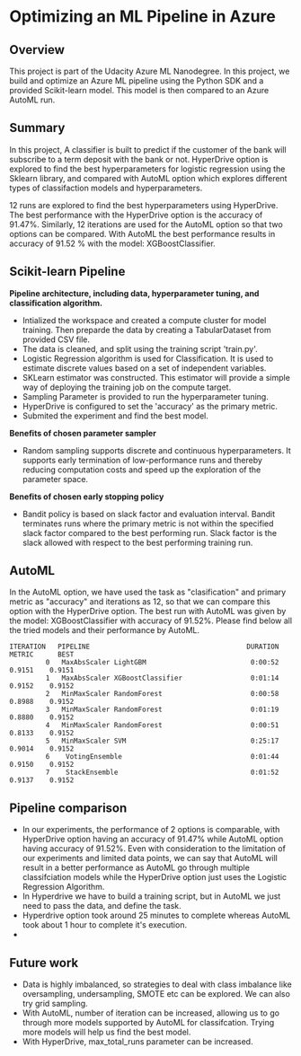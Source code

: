 # Optimizing an ML Pipeline in Azure

## Overview
This project is part of the Udacity Azure ML Nanodegree.
In this project, we build and optimize an Azure ML pipeline using the Python SDK and a provided Scikit-learn model.
This model is then compared to an Azure AutoML run.

## Summary
In this project, A classifier is built to predict if the customer of the bank will subscribe to a term deposit with the bank or not. HyperDrive option is explored to find the best hyperparameters for logistic regression using the Sklearn library, and compared with AutoML option which explores different types of classifaction models and hyperparameters.

12 runs are explored to find the best hyperparameters using HyperDrive. The best performance with the HyperDrive option is the accuracy of 91.47%. Similarly, 12 iterations are used for the AutoML option so that two options can be compared. With AutoML the best performance results in accuracy of 91.52 % with the model: XGBoostClassifier.

## Scikit-learn Pipeline
**Pipeline architecture, including data, hyperparameter tuning, and classification algorithm.**
- Intialized the workspace and created a compute cluster for model training. Then preparde the data by creating a TabularDataset from provided CSV file.
- The data is cleaned, and split using the training script 'train.py'.
- Logistic Regression algorithm is used for Classification. It is used to estimate discrete values based on a set of independent variables.
- SKLearn estimator was constructed. This estimator will provide a simple way of deploying the training job on the compute target.
- Sampling Parameter is provided to run the hyperparameter tuning.
- HyperDrive is configured to set the 'accuracy' as the primary metric.
- Submited the experiment and find the best model.

**Benefits of chosen parameter sampler**
- Random sampling supports discrete and continuous hyperparameters. It supports early termination of low-performance runs and thereby reducing computation costs and speed up the exploration of the parameter space.

**Benefits of chosen early stopping policy**
- Bandit policy is based on slack factor and evaluation interval. Bandit terminates runs where the primary metric is not within the specified slack factor compared to the best performing run. Slack factor is the slack allowed with respect to the best performing training run.

## AutoML
In the AutoML option, we have used the task as "clasification" and primary metric as "accuracy" and iterations as 12, so that we can compare this option with the HyperDrive option. The best run with AutoML was given by the model: XGBoostClassifier with accuracy of 91.52%. Please find below all the tried models and their performance by AutoML.
```
ITERATION   PIPELINE                                       DURATION      METRIC      BEST
         0   MaxAbsScaler LightGBM                          0:00:52       0.9151    0.9151
         1   MaxAbsScaler XGBoostClassifier                 0:01:14       0.9152    0.9152
         2   MinMaxScaler RandomForest                      0:00:58       0.8988    0.9152
         3   MinMaxScaler RandomForest                      0:01:19       0.8880    0.9152
         4   MinMaxScaler RandomForest                      0:00:51       0.8133    0.9152
         5   MinMaxScaler SVM                               0:25:17       0.9014    0.9152
         6    VotingEnsemble                                0:01:44       0.9150    0.9152
         7    StackEnsemble                                 0:01:52       0.9137    0.9152
```
## Pipeline comparison
- In our experiments, the performance of 2 options is comparable, with HyperDrive option having an accuracy of 91.47% while AutoML option having accuracy of 91.52%. Even with consideration to the limitation of our experiments and limited data points, we can say that AutoML will result in a better performance as AutoML go through multiple classifciation models while the HyperDrive option just uses the Logistic Regression Algorithm.
- In Hyperdrive we have to build a training script, but in AutoML we just need to pass the data, and define the task.
- Hyperdrive option took around 25 minutes to complete whereas AutoML took about 1 hour to complete it's execution.
- 

## Future work
- Data is highly imbalanced, so strategies to deal with class imbalance like oversampling, undersampling, SMOTE etc can be explored. We can also try grid sampling.
- With AutoML, number of iteration can be increased, allowing us to go through more models supported by AutoML for classifcation. Trying more models will help us find the best model.
- With HyperDrive, max_total_runs parameter can be increased.
